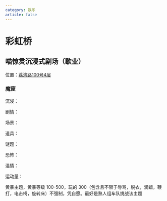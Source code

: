 ```yaml
---
category: 娱乐
article: false
---
```


# 彩虹桥

## 喵惊灵沉浸式剧场（歇业）

<span class="icon iconfont icon-locate"></span> 位置：<a href="https://ditu.amap.com/place/B0H3YC71BS" target="_blank">荔湾路100号4层</a>

### 魔窟

沉浸：<el-rate :model-value="5" disabled text-color="#ff9900" show-score />

剧情：<el-rate :model-value="4" disabled text-color="#ff9900" show-score />

场景：<el-rate :model-value="4" disabled text-color="#ff9900" show-score />

道具：<el-rate :model-value="3.5" disabled text-color="#ff9900" show-score />

谜题：<el-rate :model-value="1" disabled text-color="#ff9900" show-score />

恐怖：<el-rate :model-value="1" disabled text-color="#ff9900" show-score />

温情：<el-rate :model-value="0" disabled text-color="#ff9900" show-score />

运动量：<el-rate :model-value="3" disabled text-color="#ff9900" show-score />

黄暴主题，黄暴等级 100-500，玩的 300（包含且不限于辱骂，脱衣，滴蜡，鞭打，电击椅，旋转床）不强制，凭自愿。最好是熟人组车队挑战该主题